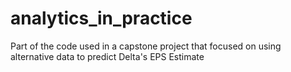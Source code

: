 # analytics_in_practice
Part of the code used in a capstone project that focused on using alternative data to predict Delta's EPS Estimate
